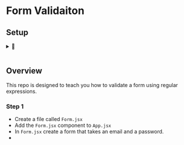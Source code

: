 # Form Validaiton

## Setup 
<details> 
<summary>🏁</summary>

- Clone the repo onto your machine by opening the terminal at your workspace folder and typing `git clone` followed the 'SSH key'.
- Create a new branch with `git checkout -b YOUR_NAME`
- Open the repo with `code .`
- Open this readme file in VS Code and click `ctrl+shft+v`. This file will open in PREVIEW mode and will be a whole lot nicer to read...💥

</details>
<br>

## Overview

This repo is designed to teach you how to validate a form using regular expressions.

### Step 1

- Create a file called ```Form.jsx```
- Add the ```Form.jsx``` component to ```App.jsx```
- In ```Form.jsx``` create a form that takes an email and a password.
- 
